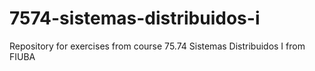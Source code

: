 # 7574-sistemas-distribuidos-i
Repository for exercises from course 75.74 Sistemas Distribuidos I from FIUBA
